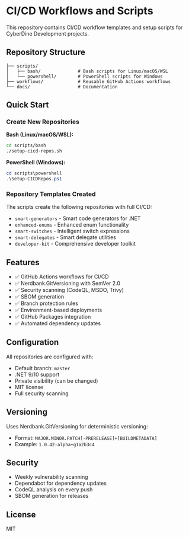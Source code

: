 # CI/CD Workflows and Scripts

This repository contains CI/CD workflow templates and setup scripts for CyberDine Development projects.

## Repository Structure

```
├── scripts/
│   ├── bash/              # Bash scripts for Linux/macOS/WSL
│   └── powershell/        # PowerShell scripts for Windows
├── workflows/             # Reusable GitHub Actions workflows
└── docs/                  # Documentation
```

## Quick Start

### Create New Repositories

**Bash (Linux/macOS/WSL):**
```bash
cd scripts/bash
./setup-cicd-repos.sh
```

**PowerShell (Windows):**
```powershell
cd scripts\powershell
.\Setup-CICDRepos.ps1
```

### Repository Templates Created

The scripts create the following repositories with full CI/CD:
- `smart-generators` - Smart code generators for .NET
- `enhanced-enums` - Enhanced enum functionality
- `smart-switches` - Intelligent switch expressions
- `smart-delegates` - Smart delegate utilities
- `developer-kit` - Comprehensive developer toolkit

## Features

- ✅ GitHub Actions workflows for CI/CD
- ✅ Nerdbank.GitVersioning with SemVer 2.0
- ✅ Security scanning (CodeQL, MSDO, Trivy)
- ✅ SBOM generation
- ✅ Branch protection rules
- ✅ Environment-based deployments
- ✅ GitHub Packages integration
- ✅ Automated dependency updates

## Configuration

All repositories are configured with:
- Default branch: `master`
- .NET 9/10 support
- Private visibility (can be changed)
- MIT license
- Full security scanning

## Versioning

Uses Nerdbank.GitVersioning for deterministic versioning:
- Format: `MAJOR.MINOR.PATCH[-PRERELEASE]+[BUILDMETADATA]`
- Example: `1.0.42-alpha+g1a2b3c4`

## Security

- Weekly vulnerability scanning
- Dependabot for dependency updates
- CodeQL analysis on every push
- SBOM generation for releases

## License

MIT